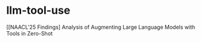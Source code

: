 # llm-tool-use
[[NAACL'25 Findings] Analysis of Augmenting Large Language Models with Tools in Zero-Shot
